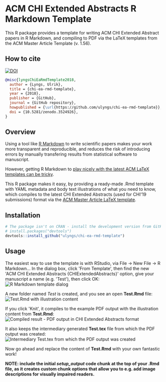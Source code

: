 # ACM CHI Extended Abstracts R Markdown Template
This R package provides a template for writing ACM CHI Extended Abstract papers in R Markdown, and compiling to PDF via the LaTeX templates from the ACM Master Article Template (v. 1.56).

## How to cite
[![DOI](https://zenodo.org/badge/154396679.svg)](https://zenodo.org/badge/latestdoi/154396679)

```bibtex
@misc{lyngsChiEaRmdTemplate2018,
  author = {Lyngs, Ulrik},
  title = {chi-ea-rmd-template},
  year = {2018},
  publisher = {GitHub},
  journal = {GitHub repository},
  howpublished = {\url{https://github.com/ulyngs/chi-ea-rmd-template}},
  doi = {10.5281/zenodo.3524926},
}
```

## Overview
Using a tool like [R Markdown](https://rmarkdown.rstudio.com) to write scientific papers makes your work more transparent and reproducible, and reduces the risk of introducing errors by manually transfering results from statistical software to manuscript.

However, getting R Markdown to [play nicely with the latest ACM LaTeX templates can be tricky](https://ulriklyngs.com/post/2018/07/18/how-to-write-acm-articles-with-r-markdown/).

This R package makes it easy, by providing a ready-made .Rmd template with YAML metadata and body text illustrations of what you need to know, which compiles to the latest CHI Extended Abstracts (used for CHI'19 submissions) format via the [ACM Master Article LaTeX template](https://www.acm.org/publications/proceedings-template).

## Installation
``` r
# The package isn't on CRAN - install the development version from GitHub:
# install.packages("devtools")
devtools::install_github("ulyngs/chi-ea-rmd-template")
```

## Usage
The easiest way to use the template is with RStudio, via File -> New File -> R Markdown...
In the dialog box, click 'From Template', then find the new 'ACM CHI Extended Abstracts {CHIExtendedAbstracts}' option, give your manuscript a name (e.g. 'Test'), then click OK:
![R Markdown template dialog](man/1_template_dialog.png "R Markdown template dialog")

A new folder named *Test* is created, and you see an open **Test.Rmd** file:
![Test.Rmd with illustration content](man/2_rmd.png "Test.Rmd with illustration content")

If you click 'Knit', it compiles to the example PDF output with the illustration content from **Test.Rmd**:
![Compiled result - PDF output in CHI Extended Abstracts format](man/3_pdf.png "Compiled result - PDF output in CHI Extended Abstracts format")

It also keeps the intermediary generated **Test.tex** file from which the PDF output was created:
![Intermediary Test.tex from which the PDF output was created](man/4_tex.png "Intermediary Test.tex from which the PDF output was created")

Now go ahead and replace the content of **Test.Rmd** with your own fantastic work!

**NOTE: include the initial *setup_output* code chunk at the top of your .Rmd file, as it creates custom chunk options that allow you to e.g. add image descriptions for visually impaired readers.**
